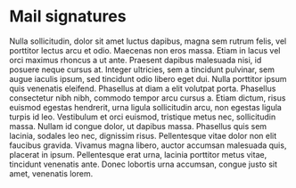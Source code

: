 # Mail signatures

Nulla sollicitudin, dolor sit amet luctus dapibus, magna sem rutrum felis, vel porttitor lectus arcu et odio. Maecenas non eros massa. Etiam in lacus vel orci maximus rhoncus a ut ante. Praesent dapibus malesuada nisi, id posuere neque cursus at. Integer ultricies, sem a tincidunt pulvinar, sem augue iaculis ipsum, sed tincidunt odio libero eget dui. Nulla porttitor ipsum quis venenatis eleifend. Phasellus at diam a elit volutpat porta. Phasellus consectetur nibh nibh, commodo tempor arcu cursus a. Etiam dictum, risus euismod egestas hendrerit, urna ligula sollicitudin arcu, non egestas ligula turpis id leo. Vestibulum et orci euismod, tristique metus nec, sollicitudin massa. Nullam id congue dolor, ut dapibus massa. Phasellus quis sem lacinia, sodales leo nec, dignissim risus. Pellentesque vitae dolor non elit faucibus gravida. Vivamus magna libero, auctor accumsan malesuada quis, placerat in ipsum. Pellentesque erat urna, lacinia porttitor metus vitae, tincidunt venenatis ante. Donec lobortis urna accumsan, congue justo sit amet, venenatis lorem.

